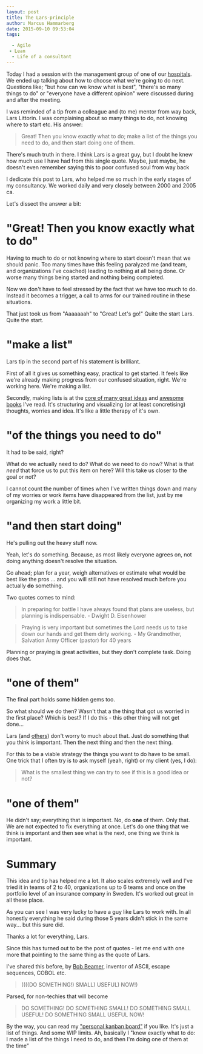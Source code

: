 ```yaml
---
layout: post
title: The Lars-principle
author: Marcus Hammarberg
date: 2015-09-10 09:53:04
tags:

  - Agile
 - Lean
  - Life of a consultant
---
```


Today I had a session with the management group of one of our [hospitals](http://www.ypkbk.id/#hospitals). We ended up talking about how to choose what we're going to do next. Questions like; "but how can we know what is best", "there's so many things to do" or "everyone have a different opinion" were discussed during and after the meeting.

I was reminded of a tip from a colleague and (to me) mentor from way back, Lars Littorin. I was complaining about so many things to do, not knowing where to start etc. His answer:

<blockquote>Great! Then you know exactly what to do; make a list of the things you need to do, and then start doing one of them.</blockquote>

There's much truth in there. I think Lars is a great guy, but I doubt he knew how much use I have had from this single quote. Maybe, just maybe, he doesn't even remember saying this to poor confused soul from way back

I dedicate this post to Lars, who helped me so much in the early stages of my consultancy. We worked daily and very closely between 2000 and 2005 ca.

<!-- excerpt-end -->

Let's dissect the answer a bit:

# "Great! Then you know exactly what to do"
Having to much to do or not knowing where to start doesn't mean that we should panic. Too many times have this feeling paralyzed me (and team, and organizations I've coached) leading to nothing at all being done. Or worse many things being started and nothing being completed.

Now we don't have to feel stressed by the fact that we have too much to do. Instead it becomes a trigger, a call to arms for our trained routine in these situations.

That just took us from "Aaaaaaah" to "Great! Let's go!" Quite the start Lars. Quite the start.

# "make a list"
Lars tip in the second part of his statement is brilliant.

First of all it gives us something easy, practical to get started. It feels like we're already making progress from our confused situation, right. We're working here. We're making a list.

Secondly, making lists is at the [core of many great ideas](http://gettingthingsdone.com/) and [awesome books](http://heathbrothers.com/books/switch/) I've read.
It's structuring and visualizing (or at least concretising) thoughts, worries and idea. It's like a little therapy of it's own.

# "of the things you need to do"
It had to be said, right?

What do we actually need to do? What do we need to do now?
What is that *need* that force us to put this item on here?
Will this take us closer to the goal or not?

I cannot count the number of times when I've written things down and many of my worries or work items have disappeared from the list, just by me organizing my work a little bit.

# "and then start doing"
He's pulling out the heavy stuff now.

Yeah, let's do something. Because, as most likely everyone agrees on, not doing anything doesn't resolve the situation.

Go ahead; plan for a year, weigh alternatives or estimate what would be best like the pros ... and you will still not have resolved much before you actually **do** something.

Two quotes comes to mind:

<blockquote>
    In preparing for battle I have always found that plans are useless, but planning is indispensable.
    - Dwight D. Eisenhower
</blockquote>

<blockquote>
    Praying is very important but sometimes the Lord needs us to take down our hands and get them dirty working.
    - My Grandmother, Salvation Army Officer (pastor) for 40 years
</blockquote>

Planning or praying is great activities, but they don't complete task. Doing does that.

# "one of them"
The final part holds some hidden gems too.

So what should we do then? Wasn't that a the thing that got us worried in the first place? Which is best? If I do this - this other thing will not get done...

Lars (and [others](https://twitter.com/WoodyZuill)) don't worry to much about that. Just do something that you think is important. Then the next thing and then the next thing.

For this to be a viable strategy the things you want to do have to be small. One trick that I often try is to ask myself (yeah, right) or my client (yes, I do):

<blockquote>What is the smallest thing we can try to see if this is a good idea or not?</blockquote>

# "one of them"
He didn't say; everything that is important. No, do **one** of them. Only that.
We are not expected to fix everything at once. Let's do one thing that we think is important and then see what is the next, one thing we think is important.

# Summary
This idea and tip has helped me a lot. It also scales extremely well and I've tried it in teams of 2 to 40, organizations up to 6 teams and once on the portfolio level of an insurance company in Sweden. It's worked out great in all these place.

As you can see I was very lucky to have a guy like Lars to work with. In all honestly everything he said during those 5 years didn't stick in the same way... but this sure did.

Thanks a lot for everything, Lars.

Since this has turned out to be the post of quotes - let me end with one more that pointing to the same thing as the quote of Lars.

I've shared this before, by [Bob Beamer](http://www.bobbemer.com/), inventor of ASCII, escape sequences, COBOL etc.

<blockquote>
    ((((DO SOMETHING!) SMALL) USEFUL) NOW!)
</blockquote>

Parsed, for non-techies that will become

<blockquote>
    DO SOMETHING!
    DO SOMETHING SMALL!
    DO SOMETHING SMALL USEFUL!
    DO SOMETHING SMALL USEFUL NOW!
</blockquote>

By the way, you can read my ["personal kanban board"](https://dl.dropboxusercontent.com/u/2408484/personalkanban.md) if you like. It's just a list of things. And some WIP limits. Ah, basically I "knew exactly what to do: I made a list of the things I need to do, and then I'm doing one of them at the time"